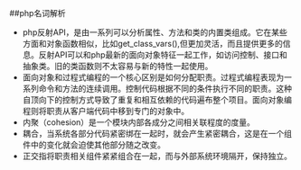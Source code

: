 ##php名词解析

- php反射API，是由一系列可以分析属性、方法和类的内置类组成。它在某些方面和对象函数相似，比如get_class_vars(),但更加灵活，而且提供更多的信息。反射API可以和php最新的面向对象特征一起工作，如访问控制、接口和抽象类。旧的类函数则不太容易与新的特性一起使用。
- 面向对象和过程式编程的一个核心区别是如何分配职责。过程式编程表现为一系列命令和方法的连续调用。控制代码根据不同的条件执行不同的职责。这种自顶向下的控制方式导致了重复和相互依赖的代码遍布整个项目。面向对象编程则将职责从客户端代码中移到专门的对象中。
- 内聚（cohesion）是一个模块内部各成分之间相关联程度的度量。
- 耦合，当系统各部分代码紧密绑在一起时，就会产生紧密耦合，这是在一个组件中的变化就会迫使其他部分随之改变。
- 正交指将职责相关组件紧紧组合在一起，而与外部系统环境隔开，保持独立。

